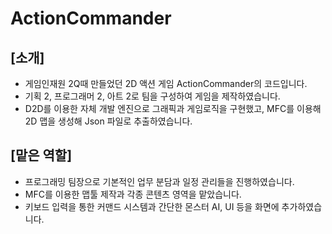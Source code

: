# ActionCommander

## [소개]

- 게임인재원 2Q때 만들었던 2D 액션 게임 ActionCommander의 코드입니다.
- 기획 2, 프로그래머 2, 아트 2로 팀을 구성하여 게임을 제작하였습니다.
- D2D를 이용한 자체 개발 엔진으로 그래픽과 게임로직을 구현했고, MFC를 이용해 2D 맵을 생성해 Json 파일로 추출하였습니다.

## [맡은 역할]

- 프로그래밍 팀장으로 기본적인 업무 분담과 일정 관리들을 진행하였습니다.
- MFC를 이용한 맵툴 제작과 각종 콘텐츠 영역을 맡았습니다.
- 키보드 입력을 통한 커맨드 시스템과 간단한 몬스터 AI, UI 등을 화면에 추가하였습니다.
